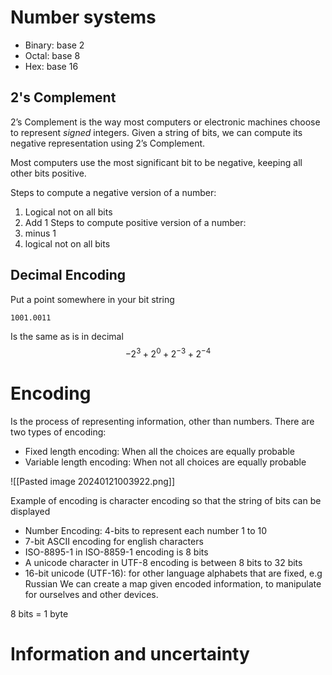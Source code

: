 # Number systems
- Binary: base 2
- Octal: base 8
- Hex: base 16

## 2's Complement

2’s Complement is the way most computers or electronic machines choose to represent _signed_ integers. Given a string of bits, we can compute its negative representation using 2’s Complement.

Most computers use the most significant bit to be negative, keeping all other bits positive.

Steps to compute a negative version of a number:
1. Logical not on all bits
2. Add 1
Steps to compute positive version of a number:
1. minus 1
2. logical not on all bits

## Decimal Encoding

Put a point somewhere in your bit string

```
1001.0011
```

Is the same as is in decimal
$$-2^{3} + 2^{0} +2^{-3} + 2^{-4}$$
# Encoding
Is the process of representing information, other than numbers. There are two types of encoding:
- Fixed length encoding: When all the choices are equally probable
- Variable length encoding: When not all choices are equally probable

![[Pasted image 20240121003922.png]]

Example of encoding is character encoding so that the string of bits can be displayed
- Number Encoding: 4-bits to represent each number 1 to 10
- 7-bit ASCII encoding for english characters
- ISO-8895-1 in ISO-8859-1 encoding is 8 bits
- A unicode character in UTF-8 encoding is between 8 bits to 32 bits
- 16-bit unicode (UTF-16): for other language alphabets that are fixed, e.g Russian
We can create a map given encoded information, to manipulate for ourselves and other devices.

8 bits = 1 byte

# Information and uncertainty
